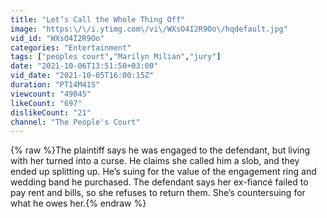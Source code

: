 ```yaml
---
title: "Let’s Call the Whole Thing Off"
image: "https:\/\/i.ytimg.com\/vi\/WXsO4I2R9Oo\/hqdefault.jpg"
vid_id: "WXsO4I2R9Oo"
categories: "Entertainment"
tags: ["peoples court","Marilyn Milian","jury"]
date: "2021-10-06T13:51:50+03:00"
vid_date: "2021-10-05T16:00:15Z"
duration: "PT14M41S"
viewcount: "49045"
likeCount: "697"
dislikeCount: "21"
channel: "The People's Court"
---
```

{% raw %}The plaintiff says he was engaged to the defendant, but living with her turned into a curse. He claims she called him a slob, and they ended up splitting up. He’s suing for the value of the engagement ring and wedding band he purchased. The defendant says her ex-fiancé failed to pay rent and bills, so she refuses to return them. She’s countersuing for what he owes her.{% endraw %}

